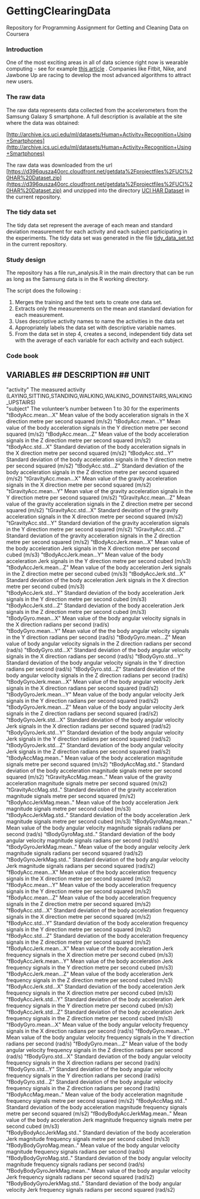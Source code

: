 GettingClearingData
===========
Repository for Programming Assignment for Getting and Cleaning Data on Coursera


### Introduction

One of the most exciting areas in all of data science right now is wearable computing - see for example [this article](http://www.insideactivitytracking.com/data-science-activity-tracking-and-the-battle-for-the-worlds-top-sports-brand/) . Companies like Fitbit, Nike, and Jawbone Up are racing to develop the most advanced algorithms to attract new users. 


### The raw data

The raw data represents data collected from the accelerometers from the Samsung Galaxy S smartphone. A full description is available at the site where the data was obtained: 

[http://archive.ics.uci.edu/ml/datasets/Human+Activity+Recognition+Using+Smartphones](http://archive.ics.uci.edu/ml/datasets/Human+Activity+Recognition+Using+Smartphones)

The raw data was downloaded from the url [https://d396qusza40orc.cloudfront.net/getdata%2Fprojectfiles%2FUCI%20HAR%20Dataset.zip](https://d396qusza40orc.cloudfront.net/getdata%2Fprojectfiles%2FUCI%20HAR%20Dataset.zip) and unzipped into the directory [UCI HAR Dataset](https://github.com/zwiber/GettingClearingData/blob/master/UCI%20HAR%20Dataset) in the current repository.


### The tidy data set

The tidy data set represent the average of each mean and standard deviation measurement for each activity and each subject participating in the experiments. 
The tidy data set was generated in the file [tidy_data_set.txt](https://github.com/zwiber/GettingClearingData/blob/master/tidy_data_set.txt) in the current repository. 


### Study design 

The repository has a file run_analysis.R in the main directory that can be run as long as the Samsung data is in the R working directory.

The script does the following : 
1. Merges the training and the test sets to create one data set.
2. Extracts only the measurements on the mean and standard deviation for each measurement. 
3. Uses descriptive activity names to name the activities in the data set
4. Appropriately labels the data set with descriptive variable names. 
5. From the data set in step 4, creates a second, independent tidy data set with the average of each variable for each activity and each subject.


### Code book

## VARIABLES			## DESCRIPTION											## UNIT

"activity"			The measured activity (LAYING,SITTING,STANDING,WALKING,WALKING_DOWNSTAIRS,WALKING_UPSTAIRS)                    
"subject"       		The volunteer’s number between 1 to 30 for the experiments              									
"tBodyAcc.mean...X"     	Mean value of the body acceleration signals in the X direction      				metre per second squared (m/s2)
"tBodyAcc.mean...Y"     	Mean value of the body acceleration signals in the Y direction    				metre per second squared (m/s2)
"tBodyAcc.mean...Z"    	 	Mean value of the body acceleration signals in the Z direction     				metre per second squared (m/s2)
"tBodyAcc.std...X"      	Standard deviation of the body acceleration signals in the X direction      			metre per second squared (m/s2)
"tBodyAcc.std...Y"      	Standard deviation of the body acceleration signals in the Y direction     			metre per second squared (m/s2)
"tBodyAcc.std...Z"      	Standard deviation of the body acceleration signals in the Z direction    			metre per second squared (m/s2)
"tGravityAcc.mean...X"		Mean value of the gravity acceleration signals in the X direction         			metre per second squared (m/s2)
"tGravityAcc.mean...Y"  	Mean value of the gravity acceleration signals in the Y direction     				metre per second squared (m/s2)
"tGravityAcc.mean...Z"  	Mean value of the gravity acceleration signals in the Z direction      				metre per second squared (m/s2)
"tGravityAcc.std...X"   	Standard deviation of the gravity acceleration signals in the X direction     			metre per second squared (m/s2)
"tGravityAcc.std...Y"   	Standard deviation of the gravity acceleration signals in the Y direction     			metre per second squared (m/s2)
"tGravityAcc.std...Z"   	Standard deviation of the gravity acceleration signals in the Z direction     			metre per second squared (m/s2)
"tBodyAccJerk.mean...X" 	Mean value of the body acceleration Jerk signals in the X direction      			metre per second cubed (m/s3)
"tBodyAccJerk.mean...Y" 	Mean value of the body acceleration Jerk signals in the Y direction    				metre per second cubed (m/s3)
"tBodyAccJerk.mean...Z" 	Mean value of the body acceleration Jerk signals in the Z direction     			metre per second cubed (m/s3)
"tBodyAccJerk.std...X"  	Standard deviation of the body acceleration Jerk signals in the X direction      		metre per second cubed (m/s3)	
"tBodyAccJerk.std...Y"  	Standard deviation of the body acceleration Jerk signals in the Y direction     		metre per second cubed (m/s3)
"tBodyAccJerk.std...Z"  	Standard deviation of the body acceleration Jerk signals in the Z direction    			metre per second cubed (m/s3)
"tBodyGyro.mean...X"    	Mean value of the body angular velocity signals in the X direction  				radians per second (rad/s)    
"tBodyGyro.mean...Y"    	Mean value of the the body angular velocity signals in the Y direction     			radians per second (rad/s)
"tBodyGyro.mean...Z"    	Mean value of body angular velocity signals in the Z direction     				radians per second (rad/s)
"tBodyGyro.std...X"     	Standard deviation of the body angular velocity signals in the X direction    			radians per second (rad/s)
"tBodyGyro.std...Y"     	Standard deviation of the body angular velocity signals in the Y direction     			radians per second (rad/s)
"tBodyGyro.std...Z"     	Standard deviation of the body angular velocity signals in the Z direction    			radians per second (rad/s)
"tBodyGyroJerk.mean...X"	Mean value of the body angular velocity Jerk signals in the X direction      			radians per second squared (rad/s2)
"tBodyGyroJerk.mean...Y"     	Mean value of the body angular velocity Jerk signals in the Y direction				radians per second squared (rad/s2)
"tBodyGyroJerk.mean...Z"        Mean value of the body angular velocity Jerk signals in the Z direction				radians per second squared (rad/s2)
"tBodyGyroJerk.std...X"         Standard deviation of the body angular velocity Jerk signals in the X direction			radians per second squared (rad/s2)
"tBodyGyroJerk.std...Y"         Standard deviation of the body angular velocity Jerk signals in the Y direction			radians per second squared (rad/s2)
"tBodyGyroJerk.std...Z"         Standard deviation of the body angular velocity Jerk signals in the Z direction			radians per second squared (rad/s2)
"tBodyAccMag.mean.."            Mean value of the body acceleration magnitude signals						metre per second squared (m/s2)
"tBodyAccMag.std.."             Standard deviation of the body acceleration magnitude signals 					metre per second squared (m/s2)
"tGravityAccMag.mean.."         Mean value of the gravity acceleration magnitude signals					metre per second squared (m/s2)
"tGravityAccMag.std.."          Standard deviation of the gravity acceleration magnitude signals				metre per second squared (m/s2)
"tBodyAccJerkMag.mean.."        Mean value of the body acceleration Jerk magnitude signals 					metre per second cubed (m/s3)
"tBodyAccJerkMag.std.."         Standard deviation of the body acceleration Jerk magnitude signals				metre per second cubed (m/s3)
"tBodyGyroMag.mean.."           Mean value of the body angular velocity magnitude signals					radians per second (rad/s)
"tBodyGyroMag.std.."            Standard deviation of the body angular velocity magnitude signals				radians per second (rad/s)
"tBodyGyroJerkMag.mean.."       Mean value of the body angular velocity Jerk magnitude signals					radians per second squared (rad/s2)
"tBodyGyroJerkMag.std.."        Standard deviation of the body angular velocity Jerk magnitude signals				radians per second squared (rad/s2)
"fBodyAcc.mean...X"             Mean value of the body acceleration frequency signals in the X direction			metre per second squared (m/s2)
"fBodyAcc.mean...Y"             Mean value of the body acceleration frequency signals in the Y direction			metre per second squared (m/s2)
"fBodyAcc.mean...Z"             Mean value of the body acceleration frequency signals in the Z direction			metre per second squared (m/s2)
"fBodyAcc.std...X"              Standard deviation of the body acceleration frequency signals in the X direction		metre per second squared (m/s2)
"fBodyAcc.std...Y"              Standard deviation of the body acceleration frequency signals in the Y direction		metre per second squared (m/s2)
"fBodyAcc.std...Z"              Standard deviation of the body acceleration frequency signals in the Z direction		metre per second squared (m/s2)
"fBodyAccJerk.mean...X"         Mean value of the body acceleration Jerk frequency signals in the X direction			metre per second cubed (m/s3)
"fBodyAccJerk.mean...Y"         Mean value of the body acceleration Jerk frequency signals in the Y direction			metre per second cubed (m/s3)
"fBodyAccJerk.mean...Z"         Mean value of the body acceleration Jerk frequency signals in the Z direction			metre per second cubed (m/s3)
"fBodyAccJerk.std...X"          Standard deviation of the body acceleration Jerk frequency signals in the X direction		metre per second cubed (m/s3)
"fBodyAccJerk.std...Y"          Standard deviation of the body acceleration Jerk frequency signals in the Y direction		metre per second cubed (m/s3)
"fBodyAccJerk.std...Z"          Standard deviation of the body acceleration Jerk frequency signals in the Z direction		metre per second cubed (m/s3)
"fBodyGyro.mean...X"            Mean value of the body angular velocity frequency signals in the X direction			radians per second (rad/s)
"fBodyGyro.mean...Y"            Mean value of the body angular velocity frequency signals in the Y direction			radians per second (rad/s)
"fBodyGyro.mean...Z"            Mean value of the body angular velocity frequency signals in the Z direction			radians per second (rad/s)
"fBodyGyro.std...X"             Standard deviation of the body angular velocity frequency signals in the X direction		radians per second (rad/s)
"fBodyGyro.std...Y"             Standard deviation of the body angular velocity frequency signals in the Y direction		radians per second (rad/s)
"fBodyGyro.std...Z"             Standard deviation of the body angular velocity frequency signals in the Z direction		radians per second (rad/s)
"fBodyAccMag.mean.."            Mean value of the body acceleration magnitude frequency signals					metre per second squared (m/s2)
"fBodyAccMag.std.."             Standard deviation of the body acceleration magnitude frequency signals				metre per second squared (m/s2)
"fBodyBodyAccJerkMag.mean.."    Mean value of the body acceleration Jerk magnitude frequency signals				metre per second cubed (m/s3)	
"fBodyBodyAccJerkMag.std.."     Standard deviation of the body acceleration Jerk magnitude frequency signals			metre per second cubed (m/s3)
"fBodyBodyGyroMag.mean.."       Mean value of the body angular velocity magnitude frequency signals				radians per second (rad/s)
"fBodyBodyGyroMag.std.."        Standard deviation of the body angular velocity magnitude frequency signals			radians per second (rad/s)
"fBodyBodyGyroJerkMag.mean.."   Mean value of the body angular velocity Jerk frequency signals					radians per second squared (rad/s2)
"fBodyBodyGyroJerkMag.std.."    Standard deviation of the body angular velocity Jerk frequency signals				radians per second squared (rad/s2)

